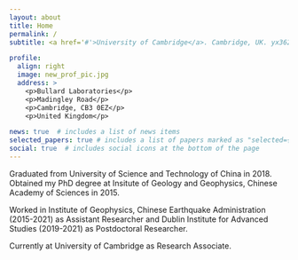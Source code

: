 ```yaml
---
layout: about
title: Home
permalink: /
subtitle: <a href='#'>University of Cambridge</a>. Cambridge, UK. yx362@cam.ac.uk. 

profile:
  align: right
  image: new_prof_pic.jpg
  address: >
    <p>Bullard Laboratories</p>
    <p>Madingley Road</p>
    <p>Cambridge, CB3 0EZ</p>
    <p>United Kingdom</p>

news: true  # includes a list of news items
selected_papers: true # includes a list of papers marked as "selected={true}"
social: true  # includes social icons at the bottom of the page
---
```


Graduated from University of Science and Technology of China in 2018. Obtained my PhD degree at Insitute of Geology and Geophysics, Chinese Academy of Sciences in 2015.

Worked in Institute of Geophysics, Chinese Earthquake Administration (2015-2021) as Assistant Researcher and Dublin Institute for Advanced Studies (2019-2021) as Postdoctoral Researcher.

Currently at University of Cambridge as Research Associate.
